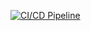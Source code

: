 [![CI/CD Pipeline](https://github.com/Rasta341/appointments_web_app/actions/workflows/ci-cd.yml/badge.svg?branch=master)](https://github.com/Rasta341/appointments_web_app/actions/workflows/ci-cd.yml)
